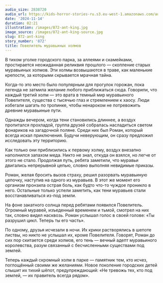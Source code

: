```yaml
---
audio_size: 2838720
audio_url: https://kids-horror-stories-ru.s3.eu-west-1.amazonaws.com/audio/872-ant-king.mp3
date: '2024-11-14'
duration: 02:21
illustration: /images/872-ant-king.jpg
image_source: /images/872-ant-king-source.jpg
slug: 872-ant-king
story_number: '872'
title: Повелитель муравьиных холмов
---
```


В тихом уголке городского парка, за аллеями и скамейками, простирается неожиданная реликвия прошлого — скопление старых муравьиных холмов. Эти холмы возвышаются в траве, как маленькие крепости, за которыми скрывается мрачная тайна.

Когда-то это место было популярным для прогулок горожан, пока легенда не затмила желание любого приближаться сюда. Говорили, что каждый третий холм — это врата в темный мир муравьиного Повелителя, существа с тысячью глаз и стремлением к хаосу. Люди избегали шагать по тропинке, чтобы ненароком не потревожить древние муравьиные пути.

Однажды вечером, когда тени становились длиннее, а воздух пропитался прохладой, группа друзей собралась насладиться светом фонариков на загадочной поляне. Среди них был Роман, который всегда искал приключения. Будучи неверующим, он сразу предложил исследовать эту территорию.

Как только они приблизились к первому холму, воздух внезапно наполнился запахом меда. Никто не знал, откуда он взялся, но легче от этого не стало. Продолжая путь, ребята заметили, что муравьи двигались непрерывной цепью, словно выполняя невидимые приказы.

Роман, желая бросить вызов страху, решил разорвать муравьиную цепочку, наступив на одного из муравьев. В этот же момент его организм пронзила острая боль, как будто что-то чуждое проникло в него. Остальные только успели заметить, как тени муравьев стали восстанавливаться из-под земли.

На фоне закатного солнца перед ребятами появился Повелитель. Огромный муравей, изъеденный временем и тьмой, смотрел на них так, словно видел насквозь. Роман услышал голос в своей голове: «Ты разрушил цикл. Теперь ты его часть».

По одному, друзья исчезали в ночи. Их крики растворялись в шепоте листвы, но никто не услышал их, кроме Повелителя. Говорят, Роман до сих пор скитается среди холмов, его тень — вечный адепт муравьиного королевства, разум связанный с бесчисленными существами под землей.

Теперь каждый скромный холм в парке — памятник тем, кто исчез, поглощённый своими же желаниями. Новое поколение городских детей слышит их тихий шёпот, предупреждающий: «Не тревожь тех, кто под землей, — их правитель всегда рядом».